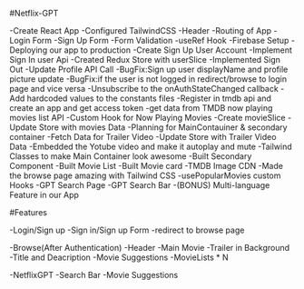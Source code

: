#Netflix-GPT

-Create React App
-Configured TailwindCSS
-Header
-Routing of App
-Login Form
-Sign Up Form
-Form Validation
-useRef Hook
-Firebase Setup
-Deploying our app to production
-Create Sign Up User Account
-Implement Sign In user Api
-Created Redux Store with userSlice
-Implemented Sign Out
-Update Profile API Call
-BugFix:Sign up user displayName and profile picture update
-BugFix:if the user is not logged in redirect/browse to login page and vice versa
-Unsubscribe to the onAuthStateChanged callback
-Add hardcoded values to the constants files
-Register in tmdb api and create an app and get access token
-get data from TMDB now playing movies list API
-Custom Hook for Now Playing Movies
-Create movieSlice
-Update Store with movies Data
-Planning for MainContauiner & secondary container
-Fetch Data for Trailer Video
-Update Store with Trailer Video Data
-Embedded the Yotube video and make it autoplay and mute
-Tailwind Classes to make Main Container look awesome
-Built Secondary Component
-Built Movie List
-Built Movie card
-TMDB Image CDN
-Made the browse page amazing with Tailwind CSS 
-usePopularMovies custom Hooks
-GPT Search Page
-GPT Search Bar
-(BONUS) Multi-language Feature in our App


#Features

-Login/Sign up
    -Sign in/Sign up Form
    -redirect to browse page

-Browse(After Authentication)
     -Header
     -Main Movie
          -Trailer in Background
          -Title and Deacription
          -Movie Suggestions
                -MovieLists * N

-NetflixGPT
     -Search Bar
     -Movie Suggestions